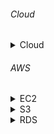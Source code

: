 ###### Cloud

<details>
<summary>Cloud</summary>

- cloud
  - 컴퓨터 통신망이 구름과 같은 것에 싸여 안이 보이지 않고, 일반 사용자는 이 복잡한 내부를 굳이 알 필요 없이
  - 어디에서나 구름 속으로 손을 집어넣어(통신망에 접근) 자기가 원하는 작업을 할 수 있다는 것이다.
  - 클라우드 컴퓨팅은 클라우드 속에서 클라우드에 연결된 다른 컴퓨터로 정보를 처리하는 기술을 의미한다.

</details>

###### AWS
<details>
<summary>EC2</summary>

- EC2(Elastic Compute Cloud)
  - 가성 서버를 다룰 수 있도록 도와주는 기능
  - 빠르게 몇 분 내로 가상 서버를 런칭하고 종료할 수 있어서, 컴퓨팅 파워를 늘리거나 줄일 수 있어 하드웨어에 대한 투자를 대신할 수 있다.
  - Elastic 이라는 이름은, 가상 서버를 사용한 만큼 비용을 탄력적으로 지불하고, 성능과 용량도 자유롭게 조절할 수 있다는 의미를 가지고 있다.
  - 특징
    - AWS EC2는 가상 서버를 런칭하고 종료하는 것이 간단하고 빠르다.
    - 필요에 따라 컴퓨팅 파워를 늘리거나 줄일 수 있어 작업량 변동에 따라 비용을 최적화할 수 있다.
    - 강력한 네트워킹 및 보안 기능을 제공하여 안정적인 인프라스트럭처를 제공한다.
    - 다양한 인스턴스 유형을 제공하여 서로 다른 작업에 필요한 최적의 하드웨어 구성을 선택할 수 있다.
      - 범용 인스턴스: 다양한 애플리케이션에 적합한 기본 제공 인스턴스
      - 컴퓨팅 최적화 인스턴스: CPU 집약적인 워크로드에 적합한 인스턴스
      - 메모리 최적화 인스턴스: 대규모 데이터베이스, 인 메모리 캐싱, 분석 등 대용량 메모리가 필요한 워크로드에 적합한 인스턴스
      - 스토리지 최적화 인스턴스: 대규모 데이터베이스, 분석, 빅데이터 워크로드 등 대용량 스토리지가 필요한 워크로드에 적합한 인스턴스
      - 가속화된 컴퓨팅 인스턴스: GPU 또는 FPGA를 사용하여 고성능 컴퓨팅, 머신 러닝, 그래픽 작업 등에 적합한 인스턴스
      - 서비스리스 인스턴스: AWS Lambda와 같은 서버리스 워크로드를 실행하는데 최적화된 인스턴스 
    - 수평 스케일링과 수직 스케일링을 모두 지원하여 변경된 작업량에 맞게 자원 확장이 쉽다.
      - 수평 스케일링
        - 서버 인스턴스의 수를 늘려서 처리할 수 있는 작업량을 늘리는 것
        - 예를 들어, 웹 어플리케이션의 수요가 증가하면 서버의 수를 늘려서 요청을 처리할 수 있다.
      - 수직 스케일링
        - 서버 인스턴스의 크기를 늘려서 처리할 수 있는 작업량을 늘리는 것
        - 예를 들어, 메모리 용량이 작아서 처리할 수 없는 대규모 데이터베이스 작업을 수행해야 할 때, 서버의 메모리를 늘려서 작업을 처리할 수 있다.
    - 전 세계 다양한 지역에서 인스턴스를 시작할 수 있다.
    - 사용자가 지리적 위치에 따라 가까운 데이터 센터에서 작업을 수행할 수 있다.

- 스프링부트 프로젝트 ec2서버에서 실행시키기(Amazon Linux 2)s
1. pem key 권한 설정
````
chmod 400 [/path/to/your-key].pem  # 키 파일의 권한 설정
````
2. ec2 public ip 주소를 얻은 뒤 ssh로 접근 
````
ssh -i [/path/to/your-key].pem ec2-user@[EC2 퍼블릭 IP]
````

3. ssh로 ec2 서버에 파일 옮기기(옮기는 폴더가 있어야함!)
````
scp -i [/path/to/your-key].pem [/path/to/your-application.jar] ec2-user@[your-ec2-public-ip]:/home/ec2-user/
````
4. Spring boot project 실행
````
java -jar [/path/to/your-application.jar]
````
5. Spring boot project 멈춤
````
Ctrl + C
````
</details>

<details>
<summary>S3</summary>
  접히는 내용입니다.  
  여러 줄의 텍스트나 코드 블록도 넣을 수 있습니다.
</details>

<details>
<summary>RDS</summary>
  접히는 내용입니다.  
  여러 줄의 텍스트나 코드 블록도 넣을 수 있습니다.
</details>
